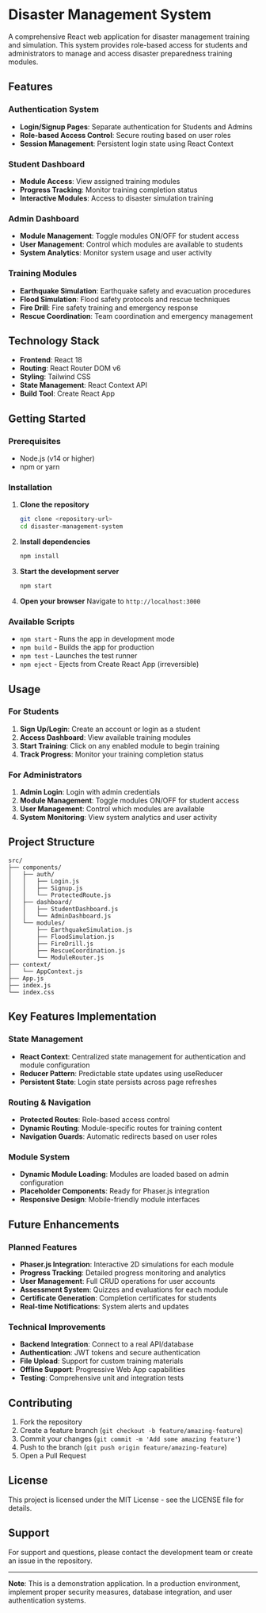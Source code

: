 # Disaster Management System

A comprehensive React web application for disaster management training and simulation. This system provides role-based access for students and administrators to manage and access disaster preparedness training modules.

## Features

### Authentication System
- **Login/Signup Pages**: Separate authentication for Students and Admins
- **Role-based Access Control**: Secure routing based on user roles
- **Session Management**: Persistent login state using React Context

### Student Dashboard
- **Module Access**: View assigned training modules
- **Progress Tracking**: Monitor training completion status
- **Interactive Modules**: Access to disaster simulation training

### Admin Dashboard
- **Module Management**: Toggle modules ON/OFF for student access
- **User Management**: Control which modules are available to students
- **System Analytics**: Monitor system usage and user activity

### Training Modules
- **Earthquake Simulation**: Earthquake safety and evacuation procedures
- **Flood Simulation**: Flood safety protocols and rescue techniques
- **Fire Drill**: Fire safety training and emergency response
- **Rescue Coordination**: Team coordination and emergency management

## Technology Stack

- **Frontend**: React 18
- **Routing**: React Router DOM v6
- **Styling**: Tailwind CSS
- **State Management**: React Context API
- **Build Tool**: Create React App

## Getting Started

### Prerequisites
- Node.js (v14 or higher)
- npm or yarn

### Installation

1. **Clone the repository**
   ```bash
   git clone <repository-url>
   cd disaster-management-system
   ```

2. **Install dependencies**
   ```bash
   npm install
   ```

3. **Start the development server**
   ```bash
   npm start
   ```

4. **Open your browser**
   Navigate to `http://localhost:3000`

### Available Scripts

- `npm start` - Runs the app in development mode
- `npm build` - Builds the app for production
- `npm test` - Launches the test runner
- `npm eject` - Ejects from Create React App (irreversible)

## Usage

### For Students
1. **Sign Up/Login**: Create an account or login as a student
2. **Access Dashboard**: View available training modules
3. **Start Training**: Click on any enabled module to begin training
4. **Track Progress**: Monitor your training completion status

### For Administrators
1. **Admin Login**: Login with admin credentials
2. **Module Management**: Toggle modules ON/OFF for student access
3. **User Management**: Control which modules are available
4. **System Monitoring**: View system analytics and user activity

## Project Structure

```
src/
├── components/
│   ├── auth/
│   │   ├── Login.js
│   │   ├── Signup.js
│   │   └── ProtectedRoute.js
│   ├── dashboard/
│   │   ├── StudentDashboard.js
│   │   └── AdminDashboard.js
│   └── modules/
│       ├── EarthquakeSimulation.js
│       ├── FloodSimulation.js
│       ├── FireDrill.js
│       ├── RescueCoordination.js
│       └── ModuleRouter.js
├── context/
│   └── AppContext.js
├── App.js
├── index.js
└── index.css
```

## Key Features Implementation

### State Management
- **React Context**: Centralized state management for authentication and module configuration
- **Reducer Pattern**: Predictable state updates using useReducer
- **Persistent State**: Login state persists across page refreshes

### Routing & Navigation
- **Protected Routes**: Role-based access control
- **Dynamic Routing**: Module-specific routes for training content
- **Navigation Guards**: Automatic redirects based on user roles

### Module System
- **Dynamic Module Loading**: Modules are loaded based on admin configuration
- **Placeholder Components**: Ready for Phaser.js integration
- **Responsive Design**: Mobile-friendly module interfaces

## Future Enhancements

### Planned Features
- **Phaser.js Integration**: Interactive 2D simulations for each module
- **Progress Tracking**: Detailed progress monitoring and analytics
- **User Management**: Full CRUD operations for user accounts
- **Assessment System**: Quizzes and evaluations for each module
- **Certificate Generation**: Completion certificates for students
- **Real-time Notifications**: System alerts and updates

### Technical Improvements
- **Backend Integration**: Connect to a real API/database
- **Authentication**: JWT tokens and secure authentication
- **File Upload**: Support for custom training materials
- **Offline Support**: Progressive Web App capabilities
- **Testing**: Comprehensive unit and integration tests

## Contributing

1. Fork the repository
2. Create a feature branch (`git checkout -b feature/amazing-feature`)
3. Commit your changes (`git commit -m 'Add some amazing feature'`)
4. Push to the branch (`git push origin feature/amazing-feature`)
5. Open a Pull Request

## License

This project is licensed under the MIT License - see the LICENSE file for details.

## Support

For support and questions, please contact the development team or create an issue in the repository.

---

**Note**: This is a demonstration application. In a production environment, implement proper security measures, database integration, and user authentication systems.
